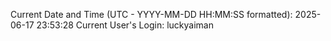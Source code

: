 Current Date and Time (UTC - YYYY-MM-DD HH:MM:SS formatted): 2025-06-17 23:53:28
Current User's Login: luckyaiman
